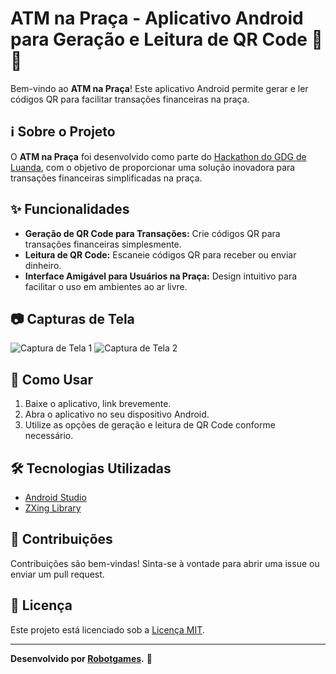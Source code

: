 # ATM na Praça - Aplicativo Android para Geração e Leitura de QR Code 🏧📱

Bem-vindo ao **ATM na Praça**! Este aplicativo Android permite gerar e ler códigos QR para facilitar transações financeiras na praça.

## ℹ️ Sobre o Projeto

O **ATM na Praça** foi desenvolvido como parte do [Hackathon do GDG de Luanda](link_para_o_evento), com o objetivo de proporcionar uma solução inovadora para transações financeiras simplificadas na praça.

## ✨ Funcionalidades

- **Geração de QR Code para Transações:** Crie códigos QR para transações financeiras simplesmente.
- **Leitura de QR Code:** Escaneie códigos QR para receber ou enviar dinheiro.
- **Interface Amigável para Usuários na Praça:** Design intuitivo para facilitar o uso em ambientes ao ar livre.

## 📷 Capturas de Tela

![Captura de Tela 1](screenshots/screenshot1.png)
![Captura de Tela 2](screenshots/screenshot2.png)

## 🚀 Como Usar

1. Baixe o aplicativo, link brevemente.
2. Abra o aplicativo no seu dispositivo Android.
3. Utilize as opções de geração e leitura de QR Code conforme necessário.

## 🛠️ Tecnologias Utilizadas

- [Android Studio](https://developer.android.com/studio)
- [ZXing Library](https://github.com/zxing/zxing)

## 🤝 Contribuições

Contribuições são bem-vindas! Sinta-se à vontade para abrir uma issue ou enviar um pull request.

## 📄 Licença

Este projeto está licenciado sob a [Licença MIT](LICENSE).

---

**Desenvolvido por [Robotgames](https://github.com/seu-username).** 🌟

